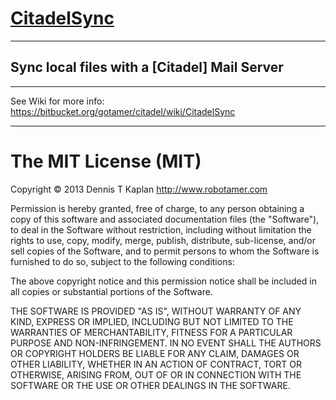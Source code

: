 [CitadelSync]
==============

************************************************
## Sync local files with a [Citadel] Mail Server
************************************************

See Wiki for more info:
https://bitbucket.org/gotamer/citadel/wiki/CitadelSync

-------------------------


The MIT License (MIT)
=====================

Copyright © 2013 Dennis T Kaplan <http://www.robotamer.com>

Permission is hereby granted, free of charge, to any person obtaining a copy of this software and associated documentation files (the "Software"), to deal in the Software without restriction, including without limitation the rights to use, copy, modify, merge, publish, distribute, sub-license, and/or sell copies of the Software, and to permit persons to whom the Software is furnished to do so, subject to the following conditions:

The above copyright notice and this permission notice shall be included in all copies or substantial portions of the Software.

THE SOFTWARE IS PROVIDED "AS IS", WITHOUT WARRANTY OF ANY KIND, EXPRESS OR IMPLIED, INCLUDING BUT NOT LIMITED TO THE WARRANTIES OF MERCHANTABILITY, FITNESS FOR A PARTICULAR PURPOSE AND NON-INFRINGEMENT. IN NO EVENT SHALL THE AUTHORS OR COPYRIGHT HOLDERS BE LIABLE FOR ANY CLAIM, DAMAGES OR OTHER LIABILITY, WHETHER IN AN ACTION OF CONTRACT, TORT OR OTHERWISE, ARISING FROM, OUT OF OR IN CONNECTION WITH THE SOFTWARE OR THE USE OR OTHER DEALINGS IN THE SOFTWARE.

[CitadelSync]:(https://bitbucket.org/gotamer/citadel/wiki/CitadelSync)
[Wiki]:(https://bitbucket.org/gotamer/citadel/wiki/CitadelSync)

